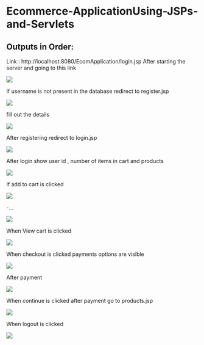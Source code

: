 # Ecommerce-ApplicationUsing-JSPs-and-Servlets

## Outputs in Order:
Link : http://localhost:8080/EcomApplication/login.jsp
After starting the server and going to this link	

![](outputs/login1.png)

If username is not present in the database redirect to register.jsp
 
![](outputs/register1.png)

fill out the details


![](outputs/register2.png)

After registering redirect to login.jsp

![](outputs/login%20after%20register.png)

After login show user id , number of items in cart and products

![](outputs/products%20catelog%201.png)

If add to cart is clicked

![](outputs/add%20to%20cart%202.png)

-...

![](outputs/add%20to%20cart%203.png)

When View cart is clicked

![](outputs/chechout.png)

When checkout is clicked payments options are visible

![](outputs/payment%20options%202.png)
  
After payment

![](outputs/after%20pay%2Cment.png)

When continue is clicked after payment go to products.jsp

![](outputs/after%20payment%202.png)
 
When logout is clicked 

![](outputs/logout.png)


